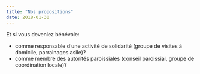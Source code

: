 ```yaml
---
title: "Nos propositions"
date: 2018-01-30
---
```


Et si vous deveniez bénévole:

- comme responsable d’une activité de solidarité (groupe de visites à domicile, parrainages asile)?
- comme membre des autorités paroissiales (conseil paroissial, groupe de coordination locale)?
